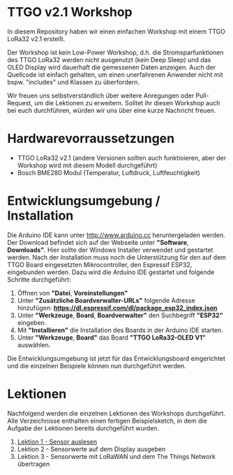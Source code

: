 # TTGO v2.1 Workshop

In diesem Repository haben wir einen einfachen Workshop mit einem TTGO LoRa32 v2.1 erstellt.

Der Workshop ist kein Low-Power Workshop, d.h. die Stromsparfunktionen des TTGO LoRa32 werden nicht ausgenutzt (kein Deep Sleep) und das OLED Display wird dauerhaft die gemessenen Daten anzeigen. Auch der Quellcode ist einfach gehalten, um einen unerfahrenen Anwender nicht mit bspw. "includes" und Klassen zu überfordern.

Wir freuen uns selbstverständlich über weitere Anregungen oder Pull-Request, um die Lektionen zu erweitern. Solltet ihr diesen Workshop auch bei euch durchführen, würden wir uns über eine kurze Nachricht freuen.

# Hardwarevorraussetzungen

  * TTGO LoRa32 v2.1 (andere Versionen sollten auch funktioieren, aber der Workshop wird mit diesem Modell durchgeführt)
  * Bosch BME280 Modul (Temperatur, Luftdruck, Luftfeuchtigkeit)

# Entwicklungsumgebung / Installation

Die Arduino IDE kann unter http://www.arduino.cc heruntergeladen werden. Der Download befindet sich auf der Webseite unter **"Software**, **Downloads"**. Hier sollte der Windows Installer verwendet und gestartet werden. 
Nach der Installation muss noch die Unterstützung für den auf dem TTGO Board eingesetzten Mikrocontroller, den Espressif ESP32, eingebunden werden. Dazu wird die Arduino IDE gestartet und folgende Schritte durchgeführt:

  1. Öffnen von **"Datei**, **Voreinstellungen"**
  2. Unter **"Zusätzliche Boardverwalter-URLs"** folgende Adresse hinzufügen: **https://dl.espressif.com/dl/package_esp32_index.json**
  3. Unter **"Werkzeuge**, **Board**, **Boardverwalter"** den Suchbegriff **"ESP32"** eingeben.
  4. Mit **"Installieren"** die Installation des Boards in der Arduino IDE starten.
  5. Unter **"Werkzeuge**, **Board"** das Board **"TTGO LoRa32-OLED V1"** auswählen.

Die Entwicklungsumgebung ist jetzt für das Entwicklungsboard eingerichtet und die einzelnen Beispiele können nun durchgeführt werden.

# Lektionen

Nachfolgend werden die einzelnen Lektionen des Workshops durchgeführt. Alle Verzeichnisse enthalten einen fertigen Beispielsketch, in dem die Aufgabe der Lektionen bereits durchgeführt wurden.

  1. [Lektion 1 - Sensor auslesen](/Lektion%201/README.md)
  2. Lektion 2 - Sensorwerte auf dem Display ausgeben
  3. Lektion 3 - Sensorwerte mit LoRaWAN und dem The Things Network übertragen

